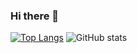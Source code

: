 ### Hi there 👋
[![Top Langs](https://github-readme-stats.vercel.app/api/top-langs/?username=ricjouas&count_private=true)](https://github.com/ricjouas/github-readme-stats)
![GitHub stats](https://github-readme-stats.vercel.app/api?username=ricjouas&count_private=true)
